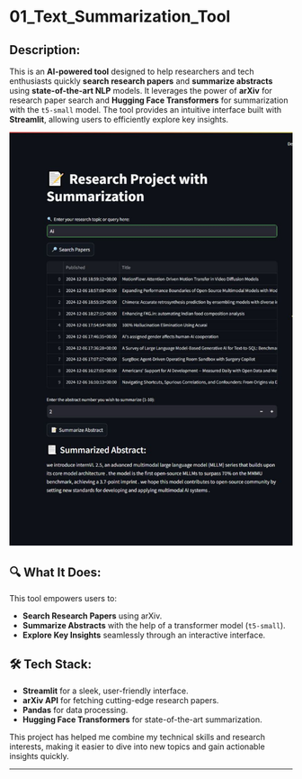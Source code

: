 # 01_Text_Summarization_Tool

## Description:
This is an **AI-powered tool** designed to help researchers and tech enthusiasts quickly **search research papers** and **summarize abstracts** using **state-of-the-art NLP** models. It leverages the power of **arXiv** for research paper search and **Hugging Face Transformers** for summarization with the `t5-small` model. The tool provides an intuitive interface built with **Streamlit**, allowing users to efficiently explore key insights.

![Project Screenshot](img.jpg)

## 🔍 What It Does:
This tool empowers users to:  
- **Search Research Papers** using arXiv.  
- **Summarize Abstracts** with the help of a transformer model (`t5-small`).  
- **Explore Key Insights** seamlessly through an interactive interface.  

## 🛠️ Tech Stack:
- **Streamlit** for a sleek, user-friendly interface.  
- **arXiv API** for fetching cutting-edge research papers.  
- **Pandas** for data processing.  
- **Hugging Face Transformers** for state-of-the-art summarization.  

This project has helped me combine my technical skills and research interests, making it easier to dive into new topics and gain actionable insights quickly.

---

